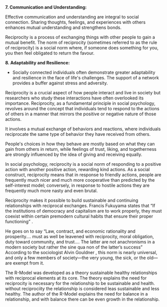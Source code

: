 
**7. Communication and Understanding:**

Effective communication and understanding are integral to social connection. Sharing thoughts, feelings, and experiences with others enhances mutual understanding and strengthens bonds.

Reciprocity is a process of exchanging things with other people to gain a mutual benefit. The norm of reciprocity (sometimes referred to as the rule of reciprocity) is a social norm where, if someone does something for you, you then feel obligated to return the favour.

**8. Adaptability and Resilience:**

- Socially connected individuals often demonstrate greater adaptability and resilience in the face of life's challenges. The support of a network provides a buffer against stress and adversity.

Reciprocity is a crucial aspect of how people interact and live in society but researchers who study these interactions have often overlooked its importance. Reciprocity, as a fundamental principle in social psychology, revolves around the concept that individuals tend to respond to the actions of others in a manner that mirrors the positive or negative nature of those actions.

 It involves a mutual exchange of behaviors and reactions, where individuals reciprocate the same type of behavior they have received from others. 

People's choices in how they behave are mostly based on what they can gain from others in return, while feelings of trust, liking, and togetherness are strongly influenced by the idea of giving and receiving equally.

In social psychology, reciprocity is a social norm of responding to a positive action with another positive action, rewarding kind actions.
 As a social construct, reciprocity means that in response to friendly actions, people are frequently much nicer and much more cooperative than predicted by the self-interest model; conversely, in response to hostile actions they are frequently much more nasty and even brutal.

Reciprocity makes it possible to build sustainable and continuing relationships with reciprocal exchanges. Francis Fukuyama states that “If the institutions of democracy and capitalism are to work properly, they must coexist within certain premodern cultural habits that ensure their proper functioning” . 

He goes on to say “Law, contract, and economic rationality and prosperity…. must as well be leavened with reciprocity, moral obligation, duty toward community, and trust…. The latter are not anachronisms in a modern society but rather the sine qua non of the latter’s success”  According to the sociologist Alvin Gouldner , this norm is nearly universal, and only a few members of society—the very young, the sick, or the old—are exempt from it.

The R-Model was developed as a theory sustainable healthy relationships with reciprocal elements at its core. The theory explains the need for reciprocity is necessary for the relationship to be sustainable and health. without reciprociity the relationship is considered leas sustainable and less healthy. The author of the R-Model explains the need for balance in a relationship, and with balance there can be even growth in the relationship.


